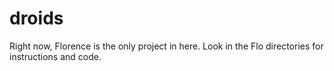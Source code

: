 # droids

Right now, Florence is the only project in here.  Look in the Flo directories for instructions and code.